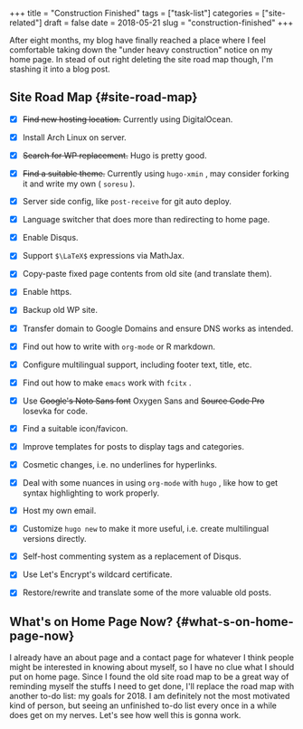+++
title = "Construction Finished"
tags = ["task-list"]
categories = ["site-related"]
draft = false
date = 2018-05-21
slug = "construction-finished"
+++

After eight months, my blog have finally reached a place where I feel comfortable taking down the "under heavy construction" notice on my home page. In stead of out right deleting the site road map though, I'm stashing it into a blog post.


## Site Road Map {#site-road-map}

-   [X] ~~Find new hosting location.~~ Currently using DigitalOcean.
-   [X] Install Arch Linux on server.
-   [X] ~~Search for WP replacement.~~ Hugo is pretty good.
-   [X] ~~Find a suitable theme.~~ Currently using `hugo-xmin` , may consider forking it and write my own ( `soresu` ).
-   [X] Server side config, like `post-receive` for git auto deploy.
-   [X] Language switcher that does more than redirecting to home page.
-   [X] Enable Disqus.
-   [X] Support `$\LaTeX$` expressions via MathJax.
-   [X] Copy-paste fixed page contents from old site (and translate them).
-   [X] Enable https.
-   [X] Backup old WP site.
-   [X] Transfer domain to Google Domains and ensure DNS works as intended.
-   [X] Find out how to write with `org-mode` or R markdown.
-   [X] Configure multilingual support, including footer text, title, etc.
-   [X] Find out how to make `emacs` work with `fcitx` .
-   [X] Use ~~Google's Noto Sans font~~ Oxygen Sans and ~~Source Code Pro~~ Iosevka for code.
-   [X] Find a suitable icon/favicon.
-   [X] Improve templates for posts to display tags and categories.
-   [X] Cosmetic changes, i.e. no underlines for hyperlinks.
-   [X] Deal with some nuances in using `org-mode` with `hugo` , like how to get syntax highlighting to work properly.
-   [X] Host my own email.
-   [X] Customize `hugo new` to make it more useful, i.e. create multilingual versions directly.
-   [X] Self-host commenting system as a replacement of Disqus.
-   [X] Use Let's Encrypt's wildcard certificate.
-   [X] Restore/rewrite and translate some of the more valuable old posts.


## What's on Home Page Now? {#what-s-on-home-page-now}

I already have an about page and a contact page for whatever I think people might be interested in knowing about myself, so I have no clue what I should put on home page. Since I found the old site road map to be a great way of reminding myself the stuffs I need to get done, I'll replace the road map with another to-do list: my goals for 2018. I am definitely not the most motivated kind of person, but seeing an unfinished to-do list every once in a while does get on my nerves. Let's see how well this is gonna work.